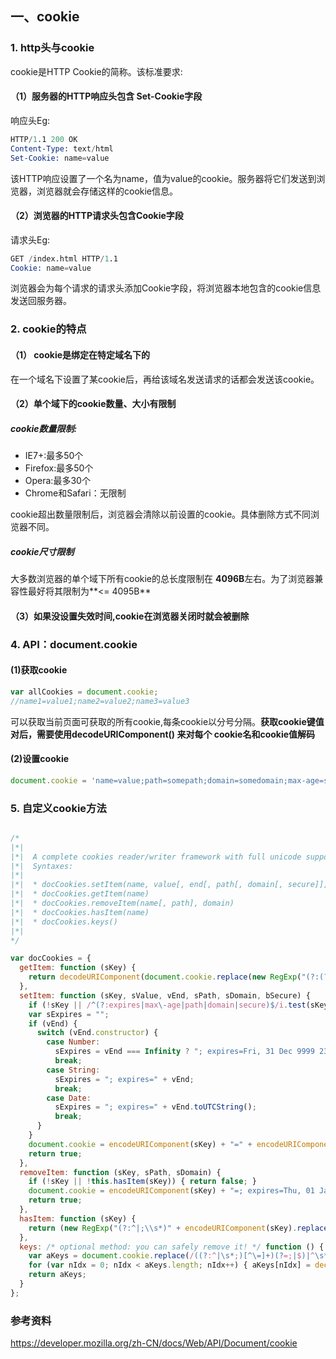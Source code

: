 ## 一、cookie

### 1. http头与cookie

cookie是HTTP Cookie的简称。该标准要求:

#### （1）服务器的HTTP响应头包含 Set-Cookie字段

响应头Eg:

```s
HTTP/1.1 200 OK
Content-Type: text/html
Set-Cookie: name=value

```

该HTTP响应设置了一个名为name，值为value的cookie。服务器将它们发送到浏览器，浏览器就会存储这样的cookie信息。

#### （2）浏览器的HTTP请求头包含Cookie字段

请求头Eg:

```s
GET /index.html HTTP/1.1
Cookie: name=value
```

浏览器会为每个请求的请求头添加Cookie字段，将浏览器本地包含的cookie信息发送回服务器。

### 2. cookie的特点

#### （1） cookie是绑定在特定域名下的

在一个域名下设置了某cookie后，再给该域名发送请求的话都会发送该cookie。

#### （2）单个域下的cookie数量、大小有限制
##### cookie数量限制:

- IE7+:最多50个
- Firefox:最多50个
- Opera:最多30个
- Chrome和Safari：无限制

cookie超出数量限制后，浏览器会清除以前设置的cookie。具体删除方式不同浏览器不同。

##### cookie尺寸限制

大多数浏览器的单个域下所有cookie的总长度限制在 **4096B**左右。为了浏览器兼容性最好将其限制为**<= 4095B**

#### （3）如果没设置失效时间,cookie在浏览器关闭时就会被删除


### 4. API：document.cookie
#### (1)获取cookie

```js
var allCookies = document.cookie;
//name1=value1;name2=value2;name3=value3
```
可以获取当前页面可获取的所有cookie,每条cookie以分号分隔。**获取cookie键值对后，需要使用decodeURIComponent() 来对每个 cookie名和cookie值解码**

#### (2)设置cookie

```js
document.cookie = 'name=value;path=somepath;domain=somedomain;max-age=somemaxage;expires=someexpires;secure';
```
### 5. 自定义cookie方法
```js

/*
|*|
|*|  A complete cookies reader/writer framework with full unicode support.
|*|  Syntaxes:
|*|
|*|  * docCookies.setItem(name, value[, end[, path[, domain[, secure]]]])
|*|  * docCookies.getItem(name)
|*|  * docCookies.removeItem(name[, path], domain)
|*|  * docCookies.hasItem(name)
|*|  * docCookies.keys()
|*|
*/

var docCookies = {
  getItem: function (sKey) {
    return decodeURIComponent(document.cookie.replace(new RegExp("(?:(?:^|.*;)\\s*" + encodeURIComponent(sKey).replace(/[\-\.\+\*]/g, "\\$&") + "\\s*\\=\\s*([^;]*).*$)|^.*$"), "$1")) || null;
  },
  setItem: function (sKey, sValue, vEnd, sPath, sDomain, bSecure) {
    if (!sKey || /^(?:expires|max\-age|path|domain|secure)$/i.test(sKey)) { return false; }
    var sExpires = "";
    if (vEnd) {
      switch (vEnd.constructor) {
        case Number:
          sExpires = vEnd === Infinity ? "; expires=Fri, 31 Dec 9999 23:59:59 GMT" : "; max-age=" + vEnd;
          break;
        case String:
          sExpires = "; expires=" + vEnd;
          break;
        case Date:
          sExpires = "; expires=" + vEnd.toUTCString();
          break;
      }
    }
    document.cookie = encodeURIComponent(sKey) + "=" + encodeURIComponent(sValue) + sExpires + (sDomain ? "; domain=" + sDomain : "") + (sPath ? "; path=" + sPath : "") + (bSecure ? "; secure" : "");
    return true;
  },
  removeItem: function (sKey, sPath, sDomain) {
    if (!sKey || !this.hasItem(sKey)) { return false; }
    document.cookie = encodeURIComponent(sKey) + "=; expires=Thu, 01 Jan 1970 00:00:00 GMT" + ( sDomain ? "; domain=" + sDomain : "") + ( sPath ? "; path=" + sPath : "");
    return true;
  },
  hasItem: function (sKey) {
    return (new RegExp("(?:^|;\\s*)" + encodeURIComponent(sKey).replace(/[\-\.\+\*]/g, "\\$&") + "\\s*\\=")).test(document.cookie);
  },
  keys: /* optional method: you can safely remove it! */ function () {
    var aKeys = document.cookie.replace(/((?:^|\s*;)[^\=]+)(?=;|$)|^\s*|\s*(?:\=[^;]*)?(?:\1|$)/g, "").split(/\s*(?:\=[^;]*)?;\s*/);
    for (var nIdx = 0; nIdx < aKeys.length; nIdx++) { aKeys[nIdx] = decodeURIComponent(aKeys[nIdx]); }
    return aKeys;
  }
};

```

### 参考资料
<https://developer.mozilla.org/zh-CN/docs/Web/API/Document/cookie>